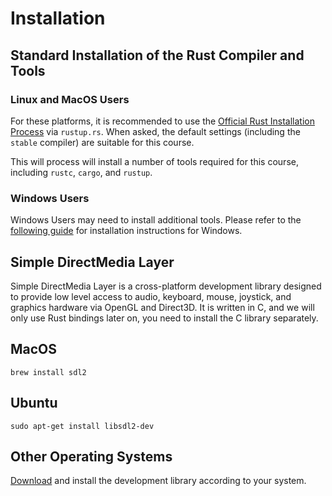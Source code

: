 # Installation

## Standard Installation of the Rust Compiler and Tools

### Linux and MacOS Users

For these platforms, it is recommended to use the [Official Rust Installation Process](https://rustup.rs/) via `rustup.rs`. When asked, the default settings (including the `stable` compiler) are suitable for this course.

This will process will install a number of tools required for this course, including `rustc`, `cargo`, and `rustup`.

### Windows Users

Windows Users may need to install additional tools. Please refer to the [following guide](https://doc.rust-lang.org/book/ch01-01-installation.html#installing-rustup-on-windows) for installation instructions for Windows.

## Simple DirectMedia Layer

Simple DirectMedia Layer is a cross-platform development library designed to provide low level access to audio, keyboard, mouse, joystick, and graphics hardware via OpenGL and Direct3D. It is written in C, and we will only use Rust bindings later on, you need to install the C library separately.

## MacOS

```shell
brew install sdl2
```

## Ubuntu

```shell
sudo apt-get install libsdl2-dev
```

## Other Operating Systems

[Download](https://www.libsdl.org/download-2.0.php) and install the development library according to your system.
